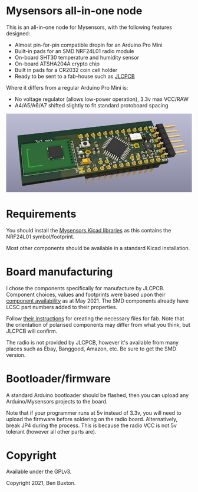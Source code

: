 # Mysensors all-in-one node

This is an all-in-one node for Mysensors, with the following features designed:

 * Almost pin-for-pin compatible dropin for an Arduino Pro Mini
 * Built-in pads for an SMD NRF24L01 radio module
 * On-board SHT30 temperature and humidity sensor
 * On-board ATSHA204A crypto chip
 * Built in pads for a CR2032 coin cell holder
 * Ready to be sent to a fab-house such as [JLCPCB](https://jlcpcb.com)

Where it differs from a regular Arduino Pro Mini is:

 * No voltage regulator (allows low-power operation), 3.3v max VCC/RAW
 * A4/A5/A6/A7 shifted slightly to fit standard protoboard spacing

![Board render](mys-pro-mini.jpg "Render of board")

# Requirements

You should install the [Mysensors Kicad libraries](https://github.com/mysensors-kicad)
as this contains the NRF24L01 symbol/footprint.

Most other components should be available in a standard Kicad installation.

# Board manufacturing

I chose the components specifically for manufacture by JLCPCB. Component
choices, values and footprints were based upon their [component availability](https://jlcpcb/parts)
as at May 2021. The SMD components already have LCSC part numbers added to their properties.

Follow [their instructions](https://support.jlcpcb.com/article/149-how-to-generate-gerber-and-drill-files-in-kicad) for creating the necessary files for fab.
Note that the orientation of polarised components may differ from what you think,
but JLCPCB will confirm.

The radio is not provided by JLCPCB, however it's available from many places
such as Ebay, Banggood, Amazon, etc. Be sure to get the SMD version.

# Bootloader/firmware

A standard Arduino bootloader should be flashed, then you can upload any Arduino/Mysensors
projects to the board.

Note that if your programmer runs at 5v instead of 3.3v, you will need to upload
the firmware before soldering on the radio board. Alternatively, break JP4
during the process. This is because the radio VCC is not 5v tolerant (however all
other parts are).

# Copyright

Available under the GPLv3.

Copyright 2021, Ben Buxton.

